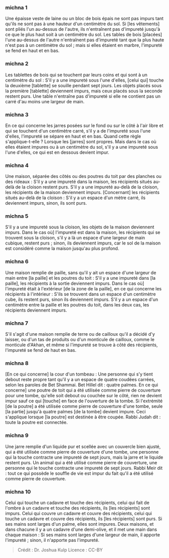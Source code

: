 
### michna 1
Une épaisse veste de laine ou un bloc de bois épais ne sont pas impurs tant qu'ils ne sont pas à une hauteur d'un centimètre du sol. Si [les vêtements] sont pliés l'un au-dessus de l'autre, ils n'entraînent pas d'impureté jusqu'à ce que le plus haut soit à un centimètre du sol. Les tables de bois [placées] l'une au-dessus de l'autre n'entraînent pas d'impureté tant que la plus haute n'est pas à un centimètre du sol ; mais si elles étaient en marbre, l'impureté se fend en haut et en bas.

### michna 2
Les tablettes de bois qui se touchent par leurs coins et qui sont à un centimètre du sol : S'il y a une impureté sous l'une d'elles, [celui qui] touche la deuxième [tablette] se souille pendant sept jours. Les objets placés sous la première [tablette] deviennent impurs, mais ceux placés sous la seconde restent purs. Une table n'entraîne pas d'impureté si elle ne contient pas un carré d'au moins une largeur de main.

### michna 3
En ce qui concerne les jarres posées sur le fond ou sur le côté à l'air libre et qui se touchent d'un centimètre carré, s'il y a de l'impureté sous l'une d'elles, l'impureté se sépare en haut et en bas. Quand cette règle s'applique-t-elle ? Lorsque les [jarres] sont propres. Mais dans le cas où elles étaient impures ou à un centimètre du sol, s'il y a une impureté sous l'une d'elles, ce qui est en dessous devient impur.

### michna 4
Une maison, séparée des côtés ou des poutres du toit par des planches ou des rideaux : S'il y a une impureté dans la maison, les récipients situés au-delà de la cloison restent purs. S'il y a une impureté au-delà de la cloison, les récipients de la maison deviennent impurs.  [Concernant] les récipients situés au-delà de la cloison : S'il y a un espace d'un mètre carré, ils deviennent impurs, sinon, ils sont purs.

### michna 5
S'il y a une impureté sous la cloison, les objets de la maison deviennent impurs. Dans le cas où] l'impureté est dans la maison, les récipients qui se trouvent sous la cloison, s'il y a là un espace d'une largeur de main cubique, restent purs ; sinon, ils deviennent impurs, car le sol de la maison est considéré comme la maison jusqu'au plus profond.

### michna 6
Une maison remplie de paille, sans qu'il y ait un espace d'une largeur de main entre [la paille] et les poutres du toit : S'il y a une impureté dans [la paille], les récipients à la sortie deviennent impurs. Dans le cas où] l'impureté était à l'extérieur [de la zone de la paille], en ce qui concerne les récipients à l'intérieur : S'ils se trouvent dans un espace d'un centimètre cube, ils restent purs, sinon ils deviennent impurs. S'il y a un espace d'un centimètre entre la paille et les poutres du toit, dans les deux cas, les récipients deviennent impurs.

### michna 7
S'il s'agit d'une maison remplie de terre ou de cailloux qu'il a décidé d'y laisser, ou d'un tas de produits ou d'un monticule de cailloux, comme le monticule d'Akhan, et même si l'impureté se trouve à côté des récipients, l'impureté se fend de haut en bas.

### michna 8
[En ce qui concerne] la cour d'un tombeau : Une personne qui s'y tient debout reste propre tant qu'il y a un espace de quatre coudées carrées, selon les paroles de Bet Shammai. Bet Hillel dit : quatre palmes. En ce qui concerne] une poutre de toit qui a été utilisée comme pierre de couverture pour une tombe, qu'elle soit debout ou couchée sur le côté, rien ne devient impur sauf ce qui [touche] en face de l'ouverture de la tombe. Si l'extrémité [de la poutre] a été utilisée comme pierre de couverture d'une tombe, seule [la partie] jusqu'à quatre palmes [de la tombe] devient impure. Ceci s'applique lorsque [la poutre] est destinée à être coupée. Rabbi Judah dit : toute la poutre est connectée.

### michna 9
Une jarre remplie d'un liquide pur et scellée avec un couvercle bien ajusté, qui a été utilisée comme pierre de couverture d'une tombe, une personne qui la touche contracte une impureté de sept jours, mais la jarre et le liquide restent purs. Un animal qui a été utilisé comme pierre de couverture, une personne qui le touche contracte une impureté de sept jours. Rabbi Meir dit : tout ce qui possède le souffle de vie est impur du fait qu'il a été utilisé comme pierre de couverture.

### michna 10
Celui qui touche un cadavre et touche des récipients, celui qui fait de l'ombre à un cadavre et touche des récipients, ils [les récipients] sont impurs. Celui qui couvre un cadavre et couvre des récipients, celui qui touche un cadavre et couvre des récipients, ils [les récipients] sont purs. Si ses mains sont larges d'un palme, elles sont impures. Deux maisons, et dans chacune il y a un cadavre d'une demi-olive, et il met une main dans chaque maison : Si ses mains sont larges d'une largeur de main, il apporte l'impureté ; sinon, il n'apporte pas l'impureté.

>Crédit : Dr. Joshua Kulp
>Licence : CC-BY